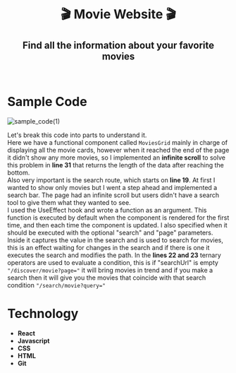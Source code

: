 <h1 align="center"> 🎬 Movie Website 🎬</h1>

<h2 align="center"> Find all the information about your favorite movies </h2>
<br>

# Sample Code
![sample_code(1)](https://user-images.githubusercontent.com/85640313/154518681-2869352b-72ab-424d-8d91-9857471e6eb8.png)

Let's break this code into parts to understand it. <br>
Here we have a functional component called <code>MoviesGrid</code> mainly in charge of displaying all the movie cards, however when it reached the end of the page it didn't show any more movies, so I implemented an **infinite scroll** to solve this problem in **line 31** that returns the length of the data after reaching the bottom. 
<br>
Also very important is the search route, which starts on **line 19**. At first I wanted to show only movies but I went a step ahead and implemented a search bar. 
The page had an infinite scroll but users didn't have a search tool to give them what they wanted to see. 
<br>
I used the UseEffect hook and wrote a function as an argument. This function is executed by default when the component is rendered for the first time, and then each time the component is updated. I also specified when it should be executed with the optional "search" and "page" parameters. Inside it captures the value in the search and is used to search for movies, this is an effect waiting for changes in the search and if there is one it executes the search and modifies the path.
In the **lines 22 and 23** ternary operators are used to evaluate a condition, this is if "searchUrl" is empty <code>"/discover/movie?page="</code> it will bring movies in trend and if you make a search then it will give you the movies that coincide with that search condition <code>"/search/movie?query="</code>
<br>

# Technology

* **React** 
* **Javascript** 
* **CSS** 
* **HTML**
* **Git**
